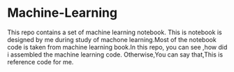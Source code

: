 # Machine-Learning
This repo contains a set of  machine learning notebook. This is notebook is designed by me during study of machone learning.Most of the notebook code is taken from machine learning book.In this repo, you can see ,how did i assembled the machine learning code. Otherwise,You can say that,This is reference code for me. 
